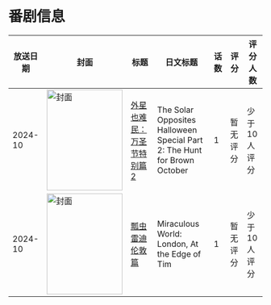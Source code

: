 # 番剧信息

|放送日期|封面|标题|日文标题|话数|评分|评分人数|
|---|---|---|---|---|---|---|
|2024-10|<img src="//lain.bgm.tv/pic/cover/c/d2/d6/517177_50K80.jpg" alt="封面" style="width:150px;height:200px;object-fit:cover;">|[外星也难民：万圣节特别篇 2](https://bangumi.tv/subject/517177)|The Solar Opposites Halloween Special Part 2: The Hunt for Brown October|1|暂无评分|少于10人评分|
|2024-10|<img src="//lain.bgm.tv/pic/cover/c/9c/34/531924_a7D77.jpg" alt="封面" style="width:150px;height:200px;object-fit:cover;">|[瓢虫雷迪伦敦篇](https://bangumi.tv/subject/531924)|Miraculous World: London, At the Edge of Tim|1|暂无评分|少于10人评分|
